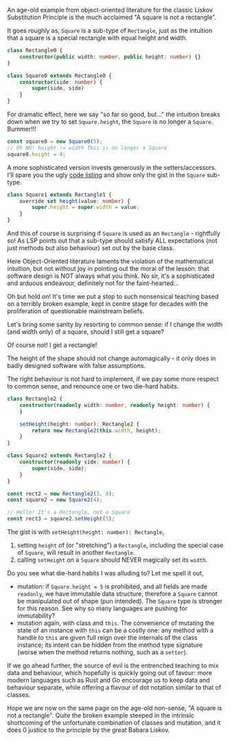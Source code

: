 An age-old example from object-oriented literature for the classic Liskov Substitution Principle is the much acclaimed "A square is not a rectangle".

It goes roughly as, `Square` is a sub-type of `Rectangle`, just as the intuition that a square is a special rectangle with equal height and width.

```TypeScript
class Rectangle0 {
    constructor(public width: number, public height: number) {}
}

class Square0 extends Rectangle0 {
    constructor(side: number) {
        super(side, side)
    }
}
```

For dramatic effect, here we say "so far so good, but..." the intuition breaks down when we try to set `Square.height`, the `Square` is no longer a `Square`. Bummer!!!

```TypeScript
const square0 = new Square0(5);
// Oh NO! height != width This is no longer a Square 
square0.height = 4;
```

A more sophisticated version invests generously in the setters/accessors. I'll spare you the ugly [code listing](https://github.com/hackle/blog-rust/blob/master/sample/square-is-rectange.ts#L16-L40) and show only the gist in the `Square` sub-type.

```TypeScript
class Square1 extends Rectangle1 {
    override set height(value: number) {
        super.height = super.width = value;
    }
}
```
And this of course is surprising if `Square` is used as an `Rectangle` - rightfully so! As LSP points out that a sub-type should satisfy ALL expectations (not just methods but also behaviour) set out by the base class.

Here Object-Oriented literature laments the violation of the mathematical intuition, but not without joy in pointing out the moral of the lesson: that software design is NOT always what you think. No sir, it's a sophisticated and arduous endeavour, definitely not for the faint-hearted...

Oh but hold on! It's time we put a stop to such nonsensical teaching based on a terribly broken example, kept in centre stage for decades with the proliferation of questionable mainstream beliefs. 

Let's bring some sanity by resorting to common sense: if I change the width (and width only) of a square, should I still get a square?

Of course not! I get a rectangle!

The height of the shape should not change automagically - it only does in badly designed software with false assumptions.

The right behaviour is not hard to implement, if we pay some more respect to common sense, and renounce one or two die-hard habits.

```TypeScript
class Rectangle2 {
    constructor(readonly width: number, readonly height: number) {
    }

    setHeight(height: number): Rectangle2 {
        return new Rectangle2(this.width, height);
    }
}

class Square2 extends Rectangle2 {
    constructor(readonly side: number) {
        super(side, side);
    }
}

const rect2 = new Rectangle2(3, 8);
const square2 = new Square2(4);

// Hello! It's a Rectangle, not a Square
const rect3 = square2.setHeight(5);
```

The gist is with `setHeight(height: number): Rectangle`,
1. setting `height` of (or "stretching") a `Rectangle`, including the special case of `Square`, will result in another `Rectangle`. 
2. calling `setHeight` on a `Square` should NEVER magically set its `width`.

Do you see what die-hard habits I was alluding to? Let me spell it out,

* mutation: if `Square.height = 5` is prohibited, and all fields are made `readonly`, we have immutable data structure, therefore a `Square` cannot be manipulated out of shape (pun intended). The `Square` type is stronger for this reason. See why so many languages are pushing for immutability?
* mutation again, with class and `this`. The convenience of mutating the state of an instance with `this` can be a costly one: any method with a handle to `this` are given full reign over the internals of the class instance; its intent can be hidden from the method type signature (worse when the method returns nothing, such as a `setter`). 

If we go ahead further, the source of evil is the entrenched teaching to mix data and behaviour, which hopefully is quickly going out of favour: more modern languages such as Rust and Go encourage us to keep data and behaviour separate, while offering a flavour of dot notation similar to that of classes.

Hope we are now on the same page on the age-old non-sense, "A square is not a rectangle". Quite the broken example steeped in the intrinsic shortcoming of the unfortunate combination of classes and mutation, and it does 0 justice to the principle by the great Babara Liskov.